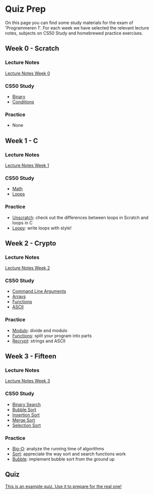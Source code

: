 # Quiz Prep

On this page you can find some study materials for the exam of 'Programmeren 1'. For each week we have selected the relevant lecture notes, subjects on CS50 Study and homebrewed practice exercises.

## Week 0 - Scratch

### Lecture Notes

[Lecture Notes Week 0](https://cs50x.mprog.nl/lectures/week-0#_this_is_cs50)

### CS50 Study

- [Binary](https://study.cs50.net/binary)
- [Conditions](https://study.cs50.net/conditions)

### Practice

- None

## Week 1 - C

### Lecture Notes

[Lecture Notes Week 1](https://cs50x.mprog.nl/lectures/week-1#_scratch_vs_c)

### CS50 Study

- [Math](https://study.cs50.net/math)
- [Loops](https://study.cs50.net/loops)

### Practice

- [Unscratch](/practice/unscratch): check out the differences between loops in Scratch and loops in C
- [Loopy](/practice/loopy): write loops with style!

## Week 2 - Crypto

### Lecture Notes

[Lecture Notes Week 2](https://cs50x.mprog.nl/lectures/week-2#_last_time)

### CS50 Study

- [Command Line Arguments](https://study.cs50.net/argv)
- [Arrays](https://study.cs50.net/arrays)
- [Functions](https://study.cs50.net/functions)
- [ASCII](https://study.cs50.net/ascii)

### Practice

- [Modulo](/practice/modulo): divide and modulo
- [Functions](/practice/functions): split your program into parts
- [Recrypt](/practice/recrypt): strings and ASCII

## Week 3 - Fifteen

### Lecture Notes

[Lecture Notes Week 3](https://cs50x.mprog.nl/lectures/week-3#_last_time)

### CS50 Study

- [Binary Search](https://study.cs50.net/binary_search)
- [Bubble Sort](https://study.cs50.net/bubble_sort)
- [Insertion Sort](https://study.cs50.net/insertion_sort)
- [Merge Sort](https://study.cs50.net/merge_sort)
- [Selection Sort](https://study.cs50.net/selection_sort)

### Practice

- [Big-O](/practice/big-o): analyze the running time of algorithms
- [Sort](/practice/sort): appreciate the way sort and search functions work
- [Bubble](/practice/bubble): implement bubble sort from the ground up

## Quiz

[This is an example quiz. Use it to prepare for the real one!](quiz1.pdf)
